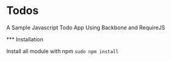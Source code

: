 Todos
=====

A Sample Javascript Todo App Using Backbone and RequireJS

*** Installation

Install all module with npm 
`sudo npm install`